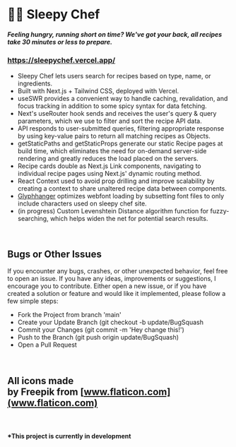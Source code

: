 # 👩‍🍳 Sleepy Chef
##### Feeling hungry, running short on time? We've got your back, _all recipes take 30 minutes or less to prepare_.

### https://sleepychef.vercel.app/

- Sleepy Chef lets users search for recipes based on type, name, or ingredients.
- Built with Next.js + Tailwind CSS, deployed with Vercel.
- useSWR provides a convenient way to handle caching, revalidation, and focus tracking in addition to some spicy syntax for data fetching.
- Next's useRouter hook sends and receives the user's query & query parameters, which we use to filter and sort the recipe API data.
- API responds to user-submitted queries, filtering appropriate response by using key-value pairs to return all matching recipes as Objects.
- getStaticPaths and getStaticProps generate our static Recipe pages at build time, which eliminates the need for on-demand server-side rendering and greatly reduces the load placed on the servers.
- Recipe cards double as Next.js Link components, navigating to individual recipe pages using Next.js' dynamic routing method.
- React Context used to avoid prop drilling and improve scalability by creating a context to share unaltered recipe data between components.
- [Glyphhanger](https://github.com/soundwanders/sleepy-chef/blob/main/glyphhanger-experiment.md) optimizes webfont loading by subsetting font files to only include characters used on sleepy chef site.
- (in progress) Custom Levenshtein Distance algorithm function for fuzzy-searching, which helps widen the net for potential search results.

<br/>

## Bugs or Other Issues

If you encounter any bugs, crashes, or other unexpected behavior, feel free to open an issue. If you have any ideas, improvements or suggestions, I encourage you to contribute. Either open a new issue, or if you have created a solution or feature and would like it implemented, please follow a few simple steps:
-    Fork the Project from branch 'main'
-    Create your Update Branch (git checkout -b update/BugSquash
-    Commit your Changes (git commit -m 'Hey change this!')
-    Push to the Branch (git push origin update/BugSquash)
-    Open a Pull Request

<br/>

## All icons made by Freepik from [www.flaticon.com](www.flaticon.com)

<br/>

#### __*This project is currently in development__
